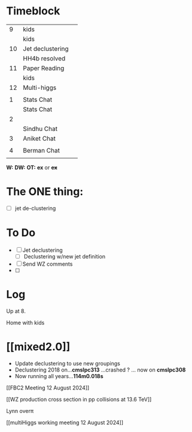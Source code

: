 # Timeblock

|     |                  |     |
| --- | ---------------- | --- |
| 9   | kids             |     |
|     | kids             |     |
| 10  | Jet declustering |     |
|     | HH4b resolved    |     |
| 11  | Paper Reading    |     |
|     | kids             |     |
| 12  | Multi-higgs      |     |
|     |                  |     |
| 1   | Stats Chat       |     |
|     | Stats Chat       |     |
| 2   |                  |     |
|     | Sindhu Chat      |     |
| 3   | Aniket Chat      |     |
|     |                  |     |
| 4   | Berman Chat      |     |
|     |                  |     |

**W:**
**DW:**
**OT:**
**ex** or **~~ex~~**

# The ONE thing: 
- [ ] jet de-clustering


# To Do
- [ ] Jet declustering
	- [ ] Declustering w/new jet definition
- [ ] Send WZ comments
- [ ] 


# Log

Up at 8. 

Home with kids

# [[mixed2.0]]
- Update declustering to use new groupings
- Declustering  2018 on...**cmslpc313** ...crashed ? ... now on **cmslpc308**
- Now running all years...**114m0.018s**

[[FBC2 Meeting 12 August 2024]]

[[WZ production cross section in pp collisions at 13.6 TeV]]

Lynn overπ

[[multiHiggs working meeting 12 August 2024]]


